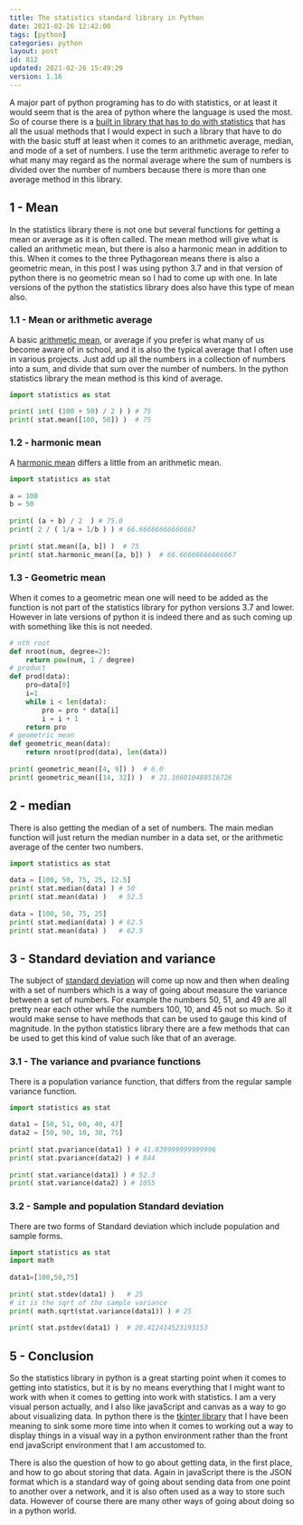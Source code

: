 ```yaml
---
title: The statistics standard library in Python
date: 2021-02-26 12:42:00
tags: [python]
categories: python
layout: post
id: 812
updated: 2021-02-26 15:49:29
version: 1.16
---
```


A major part of python programing has to do with statistics, or at least it would seem that is the area of python where the language is used the most. So of course there is a [built in library that has to do with statistics](https://docs.python.org/3.7/library/statistics.html) that has all the usual methods that I would expect in such a library that have to do with the basic stuff at least when it comes to an arithmetic average, median, and mode of a set of numbers. I use the term arithmetic average to refer to what many may regard as the normal average where the sum of numbers is divided over the number of numbers because there is more than one average method in this library.

<!-- more -->

## 1 - Mean

In the statistics library there is not one but several functions for getting a mean or average as it is often called. The mean method will give what is called an arithmetic mean, but there is also a harmonic mean in addition to this. When it comes to the three Pythagorean means there is also a geometric mean, in this post I was using python 3.7 and in that version of python there is no geometric mean so I had to come up with one. In late versions of the python the statistics library does also have this type of mean also.

### 1.1 - Mean or arithmetic average

A basic [arithmetic mean](https://en.wikipedia.org/wiki/Arithmetic_mean), or average if you prefer is what many of us become aware of in school, and it is also the typical average that I often use in various projects. Just add up all the numbers in a collection of numbers into a sum, and divide that sum over the number of numbers. In the python statistics library the mean method is this kind of average.

```python
import statistics as stat

print( int( (100 + 50) / 2 ) ) # 75
print( stat.mean([100, 50]) )  # 75
```

### 1.2 - harmonic mean

A [harmonic mean](https://en.wikipedia.org/wiki/Harmonic_mean) differs a little from an arithmetic mean. 

```python
import statistics as stat
 
a = 100
b = 50
 
print( (a + b) / 2  ) # 75.0
print( 2 / ( 1/a + 1/b ) ) # 66.66666666666667
 
print( stat.mean([a, b]) )  # 75
print( stat.harmonic_mean([a, b]) )  # 66.66666666666667
```

### 1.3 - Geometric mean

When it comes to a geometric mean one will need to be added as the function is not part of the statistics library for python versions 3.7 and lower. However in late versions of python it is indeed there and as such coming up with something like this is not needed.

```python
# nth root
def nroot(num, degree=2):
    return pow(num, 1 / degree)
# product
def prod(data):
    pro=data[0]
    i=1
    while i < len(data):
        pro = pro * data[i]
        i = i + 1
    return pro
# geometric mean
def geometric_mean(data):
    return nroot(prod(data), len(data))
 
print( geometric_mean([4, 9]) )  # 6.0
print( geometric_mean([14, 32]) )  # 21.166010488516726
```

## 2 - median

There is also getting the median of a set of numbers. The main median function will just return the median number in a data set, or the arithmetic average of the center two numbers.

```python
import statistics as stat
 
data = [100, 50, 75, 25, 12.5]
print( stat.median(data) ) # 50
print( stat.mean(data) )   # 52.5
 
data = [100, 50, 75, 25]
print( stat.median(data) ) # 62.5
print( stat.mean(data) )   # 62.5
```

## 3 - Standard deviation and variance

The subject of [standard deviation](/2018/02/20/statistics-standard-deviation/) will come up now and then when dealing with a set of numbers which is a way of going about measure the variance between a set of numbers. For example the numbers 50, 51, and 49 are all pretty near each other while the numbers 100, 10, and 45 not so much. So it would make sense to have methods that can be used to gauge this kind of magnitude. In the python statistics library there are a few methods that can be used to get this kind of value such like that of an average.

### 3.1 - The variance and pvariance functions

There is a population variance function, that differs from the regular sample variance function.

```python
import statistics as stat
 
data1 = [50, 51, 60, 40, 47]
data2 = [50, 90, 10, 30, 75]
 
print( stat.pvariance(data1) ) # 41.839999999999996
print( stat.pvariance(data2) ) # 844
 
print( stat.variance(data1) ) # 52.3
print( stat.variance(data2) ) # 1055
```

### 3.2 - Sample and population Standard deviation

There are two forms of Standard deviation which include population and sample forms.

```python
import statistics as stat
import math
 
data1=[100,50,75]
 
print( stat.stdev(data1) )   # 25
# it is the sqrt of the sample variance
print( math.sqrt(stat.variance(data1)) ) # 25
 
print( stat.pstdev(data1) )  # 20.412414523193153
```

## 5 - Conclusion

So the statistics library in python is a great starting point when it comes to getting into statistics, but it is by no means everything that I might want to work with when it comes to getting into work with statistics. I am a very visual person actually, and I also like javaScript and canvas as a way to go about visualizing data. In python there is the [tkinter library](/2021/01/15/python-standard-library-tkinter/) that I have been meaning to sink some more time into when it comes to working out a way to display things in a visual way in a python environment rather than the front end javaScript environment that I am accustomed to.

There is also the question of how to go about getting data, in the first place, and how to go about storing that data. Again in javaScript there is the JSON format which is a standard way of going about sending data from one point to another over a network, and it is also often used as a way to store such data. However of course there are many other ways of going about doing so in a python world.
